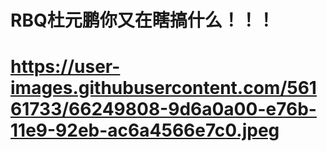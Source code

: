 # RBQ杜元鹏你又在瞎搞什么！！！
# https://user-images.githubusercontent.com/56161733/66249808-9d6a0a00-e76b-11e9-92eb-ac6a4566e7c0.jpeg
